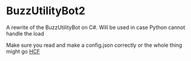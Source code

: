 # BuzzUtilityBot2
A rewrite of the BuzzUtilityBot on C#. Will be used in case Python cannot handle the load

Make sure you read and make a config.json correctly or the whole thing might go [HCF](https://en.wikipedia.org/wiki/Halt_and_Catch_Fire_(computing))
